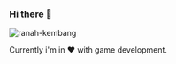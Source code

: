 ### Hi there 👋

![ranah-kembang](https://github.com/junwatu/junwatu/blob/master/4MB.gif)

Currently i'm in ❤️ with game development.

<!--
**junwatu/junwatu** is a ✨ _special_ ✨ repository because its `README.md` (this file) appears on your GitHub profile.

Here are some ideas to get you started:

- 🔭 I’m currently working on ...
- 🌱 I’m currently learning ...
- 👯 I’m looking to collaborate on ...
- 🤔 I’m looking for help with ...
- 💬 Ask me about ...
- 📫 How to reach me: ...
- 😄 Pronouns: ...
- ⚡ Fun fact: ...
-->
